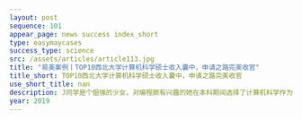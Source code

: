 ```yaml
---
layout: post
sequence: 101
appear_page: news success index_short
type: easymaycases
success_type: science
src: /assets/articles/article113.jpg
title: "易美案例丨TOP10西北大学计算机科学硕士收入囊中，申请之路完美收官"
title_short: TOP10西北大学计算机科学硕士收入囊中，申请之路完美收官
use_short_title: nan
description: J同学是个倔强的少女，对编程颇有兴趣的她在本科期间选择了计算机科学作为自己的志向专业。作为系里为数不多的女孩子之一，她努力上进，四年以来拿出了合格的GPA成绩。找到易美的时候，J同学已经站在了升研的岔路口，谈起自己的专业爱好时，她颇为幽默地说, 谁说漂亮的女孩没大脑，只懂得爱美和傻笑。我要做一名出色的女程序员。
year: 2019
---
```


